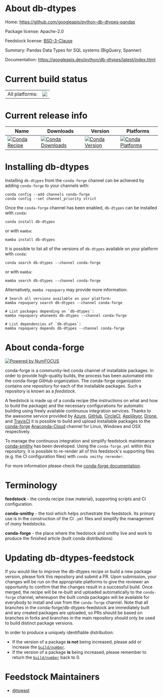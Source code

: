 About db-dtypes
===============

Home: https://github.com/googleapis/python-db-dtypes-pandas

Package license: Apache-2.0

Feedstock license: [BSD-3-Clause](https://github.com/conda-forge/db-dtypes-feedstock/blob/main/LICENSE.txt)

Summary: Pandas Data Types for SQL systems (BigQuery, Spanner)

Documentation: https://googleapis.dev/python/db-dtypes/latest/index.html

Current build status
====================


<table><tr><td>All platforms:</td>
    <td>
      <a href="https://dev.azure.com/conda-forge/feedstock-builds/_build/latest?definitionId=14521&branchName=main">
        <img src="https://dev.azure.com/conda-forge/feedstock-builds/_apis/build/status/db-dtypes-feedstock?branchName=main">
      </a>
    </td>
  </tr>
</table>

Current release info
====================

| Name | Downloads | Version | Platforms |
| --- | --- | --- | --- |
| [![Conda Recipe](https://img.shields.io/badge/recipe-db--dtypes-green.svg)](https://anaconda.org/conda-forge/db-dtypes) | [![Conda Downloads](https://img.shields.io/conda/dn/conda-forge/db-dtypes.svg)](https://anaconda.org/conda-forge/db-dtypes) | [![Conda Version](https://img.shields.io/conda/vn/conda-forge/db-dtypes.svg)](https://anaconda.org/conda-forge/db-dtypes) | [![Conda Platforms](https://img.shields.io/conda/pn/conda-forge/db-dtypes.svg)](https://anaconda.org/conda-forge/db-dtypes) |

Installing db-dtypes
====================

Installing `db-dtypes` from the `conda-forge` channel can be achieved by adding `conda-forge` to your channels with:

```
conda config --add channels conda-forge
conda config --set channel_priority strict
```

Once the `conda-forge` channel has been enabled, `db-dtypes` can be installed with `conda`:

```
conda install db-dtypes
```

or with `mamba`:

```
mamba install db-dtypes
```

It is possible to list all of the versions of `db-dtypes` available on your platform with `conda`:

```
conda search db-dtypes --channel conda-forge
```

or with `mamba`:

```
mamba search db-dtypes --channel conda-forge
```

Alternatively, `mamba repoquery` may provide more information:

```
# Search all versions available on your platform:
mamba repoquery search db-dtypes --channel conda-forge

# List packages depending on `db-dtypes`:
mamba repoquery whoneeds db-dtypes --channel conda-forge

# List dependencies of `db-dtypes`:
mamba repoquery depends db-dtypes --channel conda-forge
```


About conda-forge
=================

[![Powered by
NumFOCUS](https://img.shields.io/badge/powered%20by-NumFOCUS-orange.svg?style=flat&colorA=E1523D&colorB=007D8A)](https://numfocus.org)

conda-forge is a community-led conda channel of installable packages.
In order to provide high-quality builds, the process has been automated into the
conda-forge GitHub organization. The conda-forge organization contains one repository
for each of the installable packages. Such a repository is known as a *feedstock*.

A feedstock is made up of a conda recipe (the instructions on what and how to build
the package) and the necessary configurations for automatic building using freely
available continuous integration services. Thanks to the awesome service provided by
[Azure](https://azure.microsoft.com/en-us/services/devops/), [GitHub](https://github.com/),
[CircleCI](https://circleci.com/), [AppVeyor](https://www.appveyor.com/),
[Drone](https://cloud.drone.io/welcome), and [TravisCI](https://travis-ci.com/)
it is possible to build and upload installable packages to the
[conda-forge](https://anaconda.org/conda-forge) [Anaconda-Cloud](https://anaconda.org/)
channel for Linux, Windows and OSX respectively.

To manage the continuous integration and simplify feedstock maintenance
[conda-smithy](https://github.com/conda-forge/conda-smithy) has been developed.
Using the ``conda-forge.yml`` within this repository, it is possible to re-render all of
this feedstock's supporting files (e.g. the CI configuration files) with ``conda smithy rerender``.

For more information please check the [conda-forge documentation](https://conda-forge.org/docs/).

Terminology
===========

**feedstock** - the conda recipe (raw material), supporting scripts and CI configuration.

**conda-smithy** - the tool which helps orchestrate the feedstock.
                   Its primary use is in the construction of the CI ``.yml`` files
                   and simplify the management of *many* feedstocks.

**conda-forge** - the place where the feedstock and smithy live and work to
                  produce the finished article (built conda distributions)


Updating db-dtypes-feedstock
============================

If you would like to improve the db-dtypes recipe or build a new
package version, please fork this repository and submit a PR. Upon submission,
your changes will be run on the appropriate platforms to give the reviewer an
opportunity to confirm that the changes result in a successful build. Once
merged, the recipe will be re-built and uploaded automatically to the
`conda-forge` channel, whereupon the built conda packages will be available for
everybody to install and use from the `conda-forge` channel.
Note that all branches in the conda-forge/db-dtypes-feedstock are
immediately built and any created packages are uploaded, so PRs should be based
on branches in forks and branches in the main repository should only be used to
build distinct package versions.

In order to produce a uniquely identifiable distribution:
 * If the version of a package **is not** being increased, please add or increase
   the [``build/number``](https://docs.conda.io/projects/conda-build/en/latest/resources/define-metadata.html#build-number-and-string).
 * If the version of a package **is** being increased, please remember to return
   the [``build/number``](https://docs.conda.io/projects/conda-build/en/latest/resources/define-metadata.html#build-number-and-string)
   back to 0.

Feedstock Maintainers
=====================

* [@tswast](https://github.com/tswast/)

